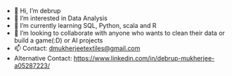 - 👋 Hi, I’m debrup
- 👀 I’m interested in Data Analysis
- 🌱 I’m currently learning SQL, Python, scala and R
- 💞️ I’m looking to collaborate with anyone who wants to clean their data or build a game(:D) or AI projects
- 📫 Contact: dmukherjeetextiles@gmail.com
- Alternative Contact: https://www.linkedin.com/in/debrup-mukherjee-a05287223/

<!---
Dmukherjeetextiles/Dmukherjeetextiles is a ✨ special ✨ repository because its `README.md` (this file) appears on your GitHub profile.
You can click the Preview link to take a look at your changes.
--->
